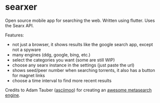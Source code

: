 # searxer
Open source mobile app for searching the web.
Written using flutter.
Uses the Searx API.

Features:
- not just a browser, it shows results like the google search app, except not a spyware
- many engines (ddg, google, bing, etc.)
- select the categories you want (some are still WIP)
- choose any searx instance in the settings (just paste the url)
- shows seed/peer number when searching torrents, it also has a button for magnet links
- choose a time interval to find more recent results

Credits to Adam Tauber ([asciimoo](https://github.com/asciimoo/)) for creating an [awesome metasearch engine](https://github.com/asciimoo/searx).
